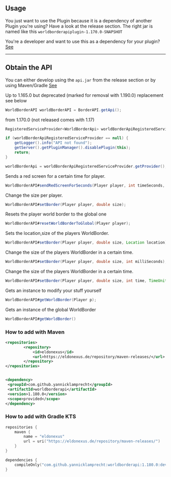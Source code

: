 ## Usage

You just want to use the Plugin because it is a dependency of another Plugin you're using?
Have a look at the release section. The right jar is named like this `worldborderapiplugin-1.170.0-SNAPSHOT`

You're a developer and want to use this as a dependency for your plugin? [See](#obtain-the-api)

---
## Obtain the API

You can either develop using the `api.jar` from the release section or by using Maven/Gradle [See](#how-to-add-it-with-maven)


Up to 1.165.0 but deprecated (marked for removal with 1.190.0) replacement see below
```java
WorldBorderAPI worldBorderAPI = BorderAPI.getApi();
```

from 1.170.0 (not released comes with 1.17)
```java
RegisteredServiceProvider<WorldBorderApi> worldBorderApiRegisteredServiceProvider = getServer().getServicesManager().getRegistration(WorldBorderApi.class);

if (worldBorderApiRegisteredServiceProvider == null) {
    getLogger().info("API not found");
    getServer().getPluginManager().disablePlugin(this);
    return;
}

worldBorderApi = worldBorderApiRegisteredServiceProvider.getProvider();
```

Sends a red screen for a certain time for player.


```java
WorldBorderAPI#sendRedScreenForSeconds(Player player, int timeSeconds, JavaPlugin javaPlugin);
```

Change the size per player.

```java
WorldBorderAPI#setBorder(Player player, double size);
```

Resets the player world border to the global one

```java
WorldBorderAPI#resetWorldBorderToGlobal(Player player);
```

Sets the location,size of the players WorldBorder.

```java
WorldBorderAPI#setBorder(Player player, double size, Location location);
```

Change the size of the players WorldBorder in a certain time.

```java
WorldBorderAPI#setBorder(Player player, double size, int milliSeconds);
```

Change the size of the players WorldBorder in a certain time.

```java
WorldBorderAPI#setBorder(Player player, double size, int time, TimeUnit timeUnit);
```

Gets an instance to modify your stuff yourself

```java
WorldBorderAPI#getWorldBorder(Player p);
```

Gets an instance of the global WorldBorder

```java
WorldBorderAPI#getWorldBorder()
```

### How to add with Maven

```xml
<repositories>
        <repository>
            <id>eldonexus</id>
            <url>https://eldonexus.de/repository/maven-releases/</url>
        </repository>
</repositories>
 ```
 
 ```xml

<dependency>
  <groupId>com.github.yannicklamprecht</groupId>
  <artifactId>worldborderapi</artifactId>
  <version>1.180.0</version>
  <scope>provided</scope>
</dependency>
```

### How to add with Gradle KTS

```kotlin
repositories {
    maven {
        name = "eldonexus"
        url = uri("https://eldonexus.de/repository/maven-releases/")
    }    
}
```

````kotlin
dependencies {
    compileOnly("com.github.yannicklamprecht:worldborderapi:1.180.0:dev")
}
````

